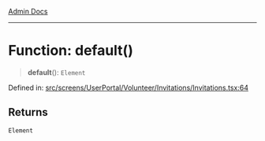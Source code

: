 [Admin Docs](/)

***

# Function: default()

> **default**(): `Element`

Defined in: [src/screens/UserPortal/Volunteer/Invitations/Invitations.tsx:64](https://github.com/PalisadoesFoundation/talawa-admin/blob/main/src/screens/UserPortal/Volunteer/Invitations/Invitations.tsx#L64)

## Returns

`Element`
